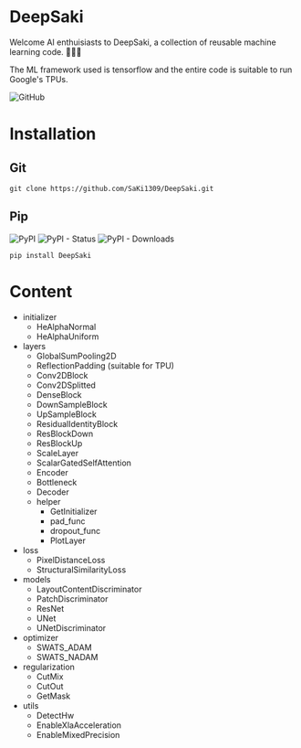 # DeepSaki
Welcome AI enthuisiasts to DeepSaki, a collection of reusable machine learning code. :muscle::robot::metal:

The ML framework used is tensorflow and the entire code is suitable to run Google's TPUs.

![GitHub](https://img.shields.io/github/license/saki1309/deepsaki)

# Installation

## Git
```
git clone https://github.com/SaKi1309/DeepSaki.git
```

## Pip
![PyPI](https://img.shields.io/pypi/v/deepsaki)
![PyPI - Status](https://img.shields.io/pypi/status/deepsaki)
![PyPI - Downloads](https://img.shields.io/pypi/dm/deepsaki?label=downloads%20pip)
```
pip install DeepSaki
```

# Content
- initializer
  - HeAlphaNormal
  - HeAlphaUniform
- layers
  - GlobalSumPooling2D
  - ReflectionPadding (suitable for TPU)
  - Conv2DBlock
  - Conv2DSplitted
  - DenseBlock
  - DownSampleBlock
  - UpSampleBlock
  - ResidualIdentityBlock
  - ResBlockDown
  - ResBlockUp
  - ScaleLayer
  - ScalarGatedSelfAttention
  - Encoder
  - Bottleneck
  - Decoder
  - helper
    - GetInitializer
    - pad_func
    - dropout_func
    - PlotLayer
- loss
  - PixelDistanceLoss
  - StructuralSimilarityLoss
- models
  - LayoutContentDiscriminator 
  - PatchDiscriminator
  - ResNet
  - UNet
  - UNetDiscriminator
- optimizer
  - SWATS_ADAM
  - SWATS_NADAM
- regularization
  - CutMix
  - CutOut 
  - GetMask
- utils
  - DetectHw
  - EnableXlaAcceleration
  - EnableMixedPrecision
